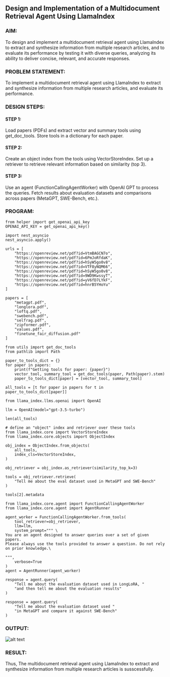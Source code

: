 ## Design and Implementation of a Multidocument Retrieval Agent Using LlamaIndex

### AIM:
To design and implement a multidocument retrieval agent using LlamaIndex to extract and synthesize information from multiple research articles, and to evaluate its performance by testing it with diverse queries, analyzing its ability to deliver concise, relevant, and accurate responses.

### PROBLEM STATEMENT:
To implement a multidocument retrieval agent using LlamaIndex to extract and synthesize information from multiple research articles, and evaluate its performance.

### DESIGN STEPS:

#### STEP 1:
Load papers (PDFs) and extract vector and summary tools using get_doc_tools. Store tools in a dictionary for each paper.

#### STEP 2:
Create an object index from the tools using VectorStoreIndex. Set up a retriever to retrieve relevant information based on similarity (top 3).

#### STEP 3:
Use an agent (FunctionCallingAgentWorker) with OpenAI GPT to process the queries. Fetch results about evaluation datasets and comparisons across papers (MetaGPT, SWE-Bench, etc.).

### PROGRAM:
```
from helper import get_openai_api_key
OPENAI_API_KEY = get_openai_api_key()

import nest_asyncio
nest_asyncio.apply()

urls = [
    "https://openreview.net/pdf?id=VtmBAGCN7o",
    "https://openreview.net/pdf?id=6PmJoRfdaK",
    "https://openreview.net/pdf?id=hSyW5go0v8",
    "https://openreview.net/pdf?id=VTF8yNQM66",
    "https://openreview.net/pdf?id=hSyW5go0v8",
    "https://openreview.net/pdf?id=9WD9KwssyT",
    "https://openreview.net/pdf?id=yV6fD7LYkF",
    "https://openreview.net/pdf?id=hnrB5YHoYu"
]

papers = [
    "metagpt.pdf",
    "longlora.pdf",
    "loftq.pdf",
    "swebench.pdf",
    "selfrag.pdf",
    "zipformer.pdf",
    "values.pdf",
    "finetune_fair_diffusion.pdf"
]

from utils import get_doc_tools
from pathlib import Path

paper_to_tools_dict = {}
for paper in papers:
    print(f"Getting tools for paper: {paper}")
    vector_tool, summary_tool = get_doc_tools(paper, Path(paper).stem)
    paper_to_tools_dict[paper] = [vector_tool, summary_tool]

all_tools = [t for paper in papers for t in paper_to_tools_dict[paper]]

from llama_index.llms.openai import OpenAI

llm = OpenAI(model="gpt-3.5-turbo")

len(all_tools)

# define an "object" index and retriever over these tools
from llama_index.core import VectorStoreIndex
from llama_index.core.objects import ObjectIndex

obj_index = ObjectIndex.from_objects(
    all_tools,
    index_cls=VectorStoreIndex,
)

obj_retriever = obj_index.as_retriever(similarity_top_k=3)

tools = obj_retriever.retrieve(
    "Tell me about the eval dataset used in MetaGPT and SWE-Bench"
)

tools[2].metadata

from llama_index.core.agent import FunctionCallingAgentWorker
from llama_index.core.agent import AgentRunner

agent_worker = FunctionCallingAgentWorker.from_tools(
    tool_retriever=obj_retriever,
    llm=llm, 
    system_prompt=""" \
You are an agent designed to answer queries over a set of given papers.
Please always use the tools provided to answer a question. Do not rely on prior knowledge.\

""",
    verbose=True
)
agent = AgentRunner(agent_worker)

response = agent.query(
    "Tell me about the evaluation dataset used in LongLoRA, "
    "and then tell me about the evaluation results"
)

response = agent.query(
    "Tell me about the evaluation dataset used "
    "in MetaGPT and compare it against SWE-Bench"
)
```

### OUTPUT:
![alt text](image.png)
### RESULT:
Thus, The multidocument retrieval agent using LlamaIndex to extract and synthesize information from multiple research articles is susscessfully.
